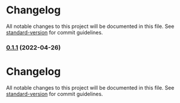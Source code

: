 # Changelog

All notable changes to this project will be documented in this file. See [standard-version](https://github.com/conventional-changelog/standard-version) for commit guidelines.

### [0.1.1](https://github.com/mrmilu/front_web_mrmilu/compare/v0.1.0...v0.1.1) (2022-04-26)

# Changelog

All notable changes to this project will be documented in this file. See [standard-version](https://github.com/conventional-changelog/standard-version) for commit guidelines.

